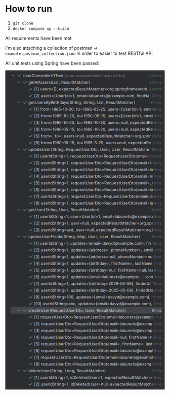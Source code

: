 # How to run

1. `git clone`
2. `docker compose up --build`

All requirements have been met

I'm also attaching a collection of postman -> `example.postman_collection.json` in order to easier to test RESTful API

All unit tests using Spring have been passed:

![img.png](img.png)
